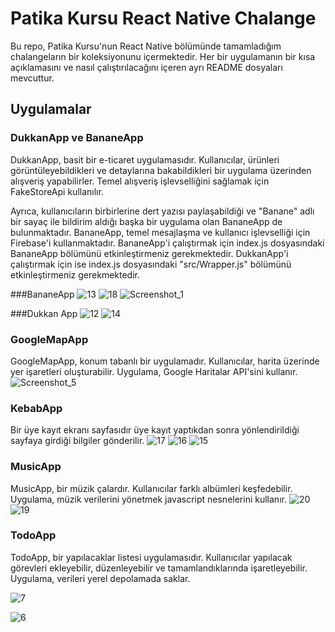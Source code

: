 # Patika Kursu React Native Chalange

Bu repo, Patika Kursu'nun React Native bölümünde tamamladığım chalangeların bir koleksiyonunu içermektedir. Her bir uygulamanın bir kısa açıklamasını ve nasıl çalıştırılacağını içeren ayrı README dosyaları mevcuttur.

## Uygulamalar

### DukkanApp ve BananeApp
DukkanApp, basit bir e-ticaret uygulamasıdır. Kullanıcılar, ürünleri görüntüleyebildikleri ve detaylarına bakabildikleri bir uygulama üzerinden alışveriş yapabilirler. Temel alışveriş işlevselliğini sağlamak için FakeStoreApi kullanılır.

Ayrıca, kullanıcıların birbirlerine dert yazısı paylaşabildiği ve "Banane" adlı bir sayaç ile bildirim aldığı başka bir uygulama olan BananeApp de bulunmaktadır. BananeApp, temel mesajlaşma ve kullanıcı işlevselliği için Firebase'i kullanmaktadır. BananeApp'i çalıştırmak için index.js dosyasındaki BananeApp bölümünü etkinleştirmeniz gerekmektedir.
DukkanApp'i çalıştırmak için ise index.js dosyasındaki "src/Wrapper.js" bölümünü etkinleştirmeniz gerekmektedir.

###BananeApp
![13](https://github.com/serkancan006/React-Native/assets/109299838/b0d2988e-4b68-4388-986e-705811b8cae2)
![18](https://github.com/serkancan006/React-Native/assets/109299838/67494eed-1116-48fd-8af4-af237b9784c4)
![Screenshot_1](https://github.com/serkancan006/React-Native/assets/109299838/f61296f6-ec88-4eab-ae06-4c10a4ecd9a1)

###Dukkan App
![12](https://github.com/serkancan006/React-Native/assets/109299838/cf3bbb44-4c9b-4647-a115-7ed01f270dc4)
![14](https://github.com/serkancan006/React-Native/assets/109299838/c137a75e-3321-46a4-80a3-1cb8bbe0caca)


### GoogleMapApp

GoogleMapApp, konum tabanlı bir uygulamadır. Kullanıcılar, harita üzerinde yer işaretleri oluşturabilir. Uygulama, Google Haritalar API'sini kullanır.
![Screenshot_5](https://github.com/serkancan006/React-Native/assets/109299838/43efb498-a949-4c9b-9729-530b78be307a)



### KebabApp

Bir üye kayıt ekranı sayfasıdır üye kayıt yaptıkdan sonra yönlendirildiği sayfaya girdiği bilgiler gönderilir.
![17](https://github.com/serkancan006/React-Native/assets/109299838/77ae5a00-8771-4eb2-aea2-1985f6f945af)
![16](https://github.com/serkancan006/React-Native/assets/109299838/ce6976b0-aad5-4191-bf6b-e6bad0dfb12b)
![15](https://github.com/serkancan006/React-Native/assets/109299838/ff7a7339-56b6-49a3-9b5d-59c884da4ae6)



### MusicApp

MusicApp, bir müzik çalardır. Kullanıcılar farklı albümleri keşfedebilir. Uygulama, müzik verilerini yönetmek javascript nesnelerini kullanır.
![20](https://github.com/serkancan006/React-Native/assets/109299838/11749c27-81c0-4d00-98ae-3d8a5f471f02)
![19](https://github.com/serkancan006/React-Native/assets/109299838/aa868b93-da82-4ccf-b02f-1830f337bcf0)



### TodoApp

TodoApp, bir yapılacaklar listesi uygulamasıdır. Kullanıcılar yapılacak görevleri ekleyebilir, düzenleyebilir ve tamamlandıklarında işaretleyebilir. Uygulama, verileri yerel depolamada saklar.

![7](https://github.com/serkancan006/React-Native/assets/109299838/cc69cb9c-2676-4e10-86ee-c95541020b53)

![6](https://github.com/serkancan006/React-Native/assets/109299838/286e75e3-aac3-4a24-849d-47ba76bd8a04)






